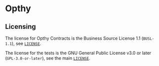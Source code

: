 # Opthy

## Licensing

The license for Opthy Contracts is the Business Source License 1.1 (`BUSL-1.1`), see [`LICENSE`](./LICENSE).

The license for the tests is the GNU General Public License v3.0 or later (`GPL-3.0-or-later`), see the main [`LICENSE`](../LICENSE).